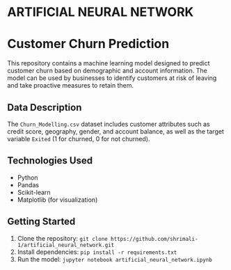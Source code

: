 # ARTIFICIAL NEURAL NETWORK
# Customer Churn Prediction

This repository contains a machine learning model designed to predict customer churn based on demographic and account information. The model can be used by businesses to identify customers at risk of leaving and take proactive measures to retain them.

## Data Description
The `Churn_Modelling.csv` dataset includes customer attributes such as credit score, geography, gender, and account balance, as well as the target variable `Exited` (1 for churned, 0 for not churned).

## Technologies Used
- Python
- Pandas
- Scikit-learn
- Matplotlib (for visualization)

## Getting Started
1. Clone the repository: `git clone https://github.com/shrimali-1/artificial_neural_network.git`
2. Install dependencies: `pip install -r requirements.txt`
3. Run the model: `jupyter notebook artificial_neural_network.ipynb
`

